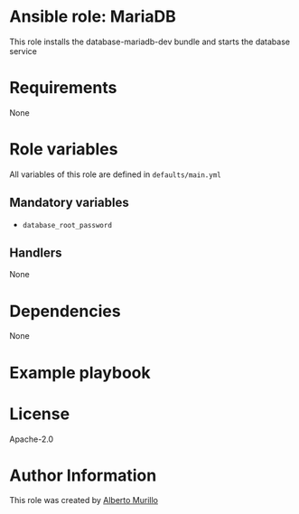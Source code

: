 # Ansible role: MariaDB

This role installs the database-mariadb-dev
bundle and starts the database service

# Requirements
None

# Role variables
All variables of this role are defined in `defaults/main.yml`

## Mandatory variables
* `database_root_password`

## Handlers
None

# Dependencies
None

# Example playbook

# License
Apache-2.0

# Author Information
This role was created by [Alberto Murillo](alberto.murillo.silva@intel.com)
